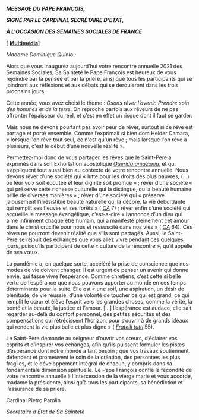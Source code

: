 ***MESSAGE DU PAPE FRANÇOIS,***

***SIGNÉ PAR LE CARDINAL SECRÉTAIRE D'ETAT,***

***À L'OCCASION DES SEMAINES SOCIALES DE FRANCE***

\[ **[Multimédia](http://w2.vatican.va/content/francesco/fr/events/event.dir.html/content/vaticanevents/fr/2021/11/26/messaggio-semainessociales-france.html)**\]

*Madame Dominique Quinio :*

Alors que vous inaugurez aujourd’hui votre rencontre annuelle 2021 des Semaines Sociales, Sa Sainteté le Pape François est heureux de vous rejoindre par la pensée et par la prière, ainsi que tous les participants qui se joindront aux réflexions et aux débats qui se dérouleront dans les trois prochains jours.

Cette année, vous avez choisi le thème : *Osons rêver l’avenir. Prendre soin des hommes et de la terre*. On reproche parfois aux rêveurs de ne pas affronter l’épaisseur du réel, et c’est en effet un risque dont il faut se garder.

Mais nous ne devons pourtant pas avoir peur de rêver, surtout si ce rêve est partagé et porté ensemble. Comme l’exprimait si bien dom Helder Camara, « lorsque l'on rêve tout seul, ce n'est qu'un rêve ; mais lorsque l'on rêve à plusieurs, c'est le début d’une nouvelle réalité ».

Permettez-moi donc de vous partager les rêves que le Saint-Père a exprimés dans son Exhortation apostolique *[Querida amazonia](https://www.vatican.va/content/francesco/fr/apost_exhortations/documents/papa-francesco_esortazione-ap_20200202_querida-amazonia.html)*, et qui s’appliquent tout aussi bien au contexte de votre rencontre annuelle. Nous devons rêver d’une société qui « lutte pour les droits des plus pauvres, (…) ou leur voix soit écoutée et leur dignité soit promue » ; rêver d’une société « qui préserve cette richesse culturelle qui la distingue, ou la beauté humaine brille de diverses manières » ; rêver d’une société qui « préserve jalousement l’irrésistible beauté naturelle qui la décore, la vie débordante qui remplit ses fleuves et ses forêts » ( *[QA](https://www.vatican.va/content/francesco/fr/apost_exhortations/documents/papa-francesco_esortazione-ap_20200202_querida-amazonia.html#7)* 7) ; rêver enfin d’une société qui accueille le message évangélique, c’est-a-dire « l’annonce d’un dieu qui aime infiniment chaque être humain, qui a manifesté pleinement cet amour dans le christ crucifié pour nous et ressuscité dans nos vies » ( *[QA](https://www.vatican.va/content/francesco/fr/apost_exhortations/documents/papa-francesco_esortazione-ap_20200202_querida-amazonia.html#64)* 64). Ces rêves ne pourront devenir réalité que s’ils sont partagés. Aussi, le Saint-Père se réjouit des échanges que vous allez vivre pendant ces quelques jours, puisqu’ils participent de cette « culture de la rencontre », qu’il appelle de ses vœux.

La pandémie a, en quelque sorte, accéléré la prise de conscience que nos modes de vie doivent changer. Il est urgent de penser un avenir qui donne envie, qui fasse vivre l’espérance. Comme chrétiens, c’est cette si belle vertu de l’espérance que nous pouvons apporter au monde en ces temps déterminants pour la suite. Elle est « une soif, une aspiration, un désir de plénitude, de vie réussie, d’une volonté de toucher ce qui est grand, ce qui remplit le cœur et élève l’esprit vers les grandes choses, comme la vérité, la bonté et la beauté, la justice et l’amour. \[…\] l’espérance est audace, elle sait regarder au-delà du confort personnel, des petites sécurités et des compensations qui rétrécissent l’horizon, pour s’ouvrir à de grands idéaux qui rendent la vie plus belle et plus digne » ( *[Fratelli tutti](https://www.vatican.va/content/francesco/fr/encyclicals/documents/papa-francesco_20201003_enciclica-fratelli-tutti.html#55)* 55).

Le Saint-Père demande au seigneur d’ouvrir vos cœurs, d’éclairer vos esprits et d’inspirer vos échanges, afin qu’ils puissent formuler les pistes d’espérance dont notre monde a tant besoin ; que vos travaux soutiennent, défendent et promeuvent le soin de la création, des personnes les plus fragiles, et le développement intégral de chacun, y compris dans sa fondamentale dimension spirituelle. Le Pape François confie la fécondité de votre rencontre annuelle à l’intercession de la vierge marie et vous accorde, madame la présidente, ainsi qu’à tous les participants, sa bénédiction et l’assurance de sa prière.

Cardinal Pietro Parolin

*Secrétaire d’État de Sa Sainteté*